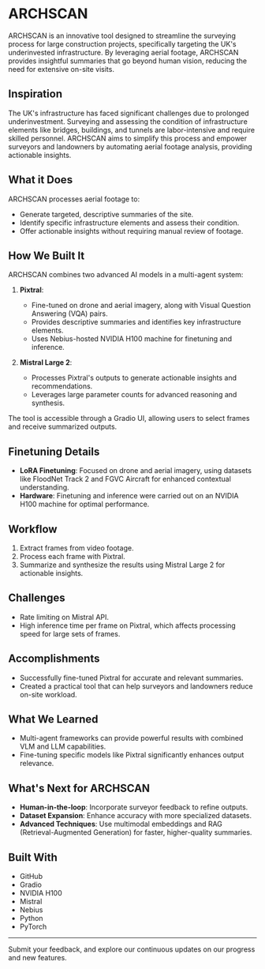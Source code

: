# ARCHSCAN

ARCHSCAN is an innovative tool designed to streamline the surveying process for large construction projects, specifically targeting the UK's underinvested infrastructure. By leveraging aerial footage, ARCHSCAN provides insightful summaries that go beyond human vision, reducing the need for extensive on-site visits.

## Inspiration
The UK's infrastructure has faced significant challenges due to prolonged underinvestment. Surveying and assessing the condition of infrastructure elements like bridges, buildings, and tunnels are labor-intensive and require skilled personnel. ARCHSCAN aims to simplify this process and empower surveyors and landowners by automating aerial footage analysis, providing actionable insights.

## What it Does
ARCHSCAN processes aerial footage to:
- Generate targeted, descriptive summaries of the site.
- Identify specific infrastructure elements and assess their condition.
- Offer actionable insights without requiring manual review of footage.

## How We Built It
ARCHSCAN combines two advanced AI models in a multi-agent system:

1. **Pixtral**:
   - Fine-tuned on drone and aerial imagery, along with Visual Question Answering (VQA) pairs.
   - Provides descriptive summaries and identifies key infrastructure elements.
   - Uses Nebius-hosted NVIDIA H100 machine for finetuning and inference.

2. **Mistral Large 2**:
   - Processes Pixtral's outputs to generate actionable insights and recommendations.
   - Leverages large parameter counts for advanced reasoning and synthesis.

The tool is accessible through a Gradio UI, allowing users to select frames and receive summarized outputs.

## Finetuning Details
- **LoRA Finetuning**: Focused on drone and aerial imagery, using datasets like FloodNet Track 2 and FGVC Aircraft for enhanced contextual understanding.
- **Hardware**: Finetuning and inference were carried out on an NVIDIA H100 machine for optimal performance.

## Workflow
1. Extract frames from video footage.
2. Process each frame with Pixtral.
3. Summarize and synthesize the results using Mistral Large 2 for actionable insights.

## Challenges
- Rate limiting on Mistral API.
- High inference time per frame on Pixtral, which affects processing speed for large sets of frames.

## Accomplishments
- Successfully fine-tuned Pixtral for accurate and relevant summaries.
- Created a practical tool that can help surveyors and landowners reduce on-site workload.

## What We Learned
- Multi-agent frameworks can provide powerful results with combined VLM and LLM capabilities.
- Fine-tuning specific models like Pixtral significantly enhances output relevance.

## What's Next for ARCHSCAN
- **Human-in-the-loop**: Incorporate surveyor feedback to refine outputs.
- **Dataset Expansion**: Enhance accuracy with more specialized datasets.
- **Advanced Techniques**: Use multimodal embeddings and RAG (Retrieval-Augmented Generation) for faster, higher-quality summaries.

## Built With
- GitHub
- Gradio
- NVIDIA H100
- Mistral
- Nebius
- Python
- PyTorch
---

Submit your feedback, and explore our continuous updates on our progress and new features.
